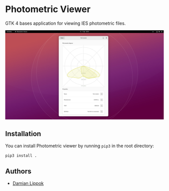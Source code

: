 # Photometric Viewer
GTK 4 bases application for viewing IES photometric files.

![Screenshot](docs/screenshots/Screenshot.png "Screenshot")

## Installation

You can install Photometric viewer by running `pip3` in the root directory:

```shell
pip3 install .
```

## Authors

- [Damian Lippok](https://github.com/dlippok)